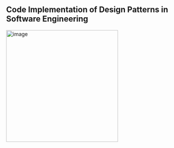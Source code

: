 ## Code Implementation of Design Patterns in Software Engineering

<img width="302" alt="image" src="https://github.com/shalini47ch/Design-Pattern-Python/assets/60210475/30900754-4b19-42a6-998d-e9c7fccdb481">

